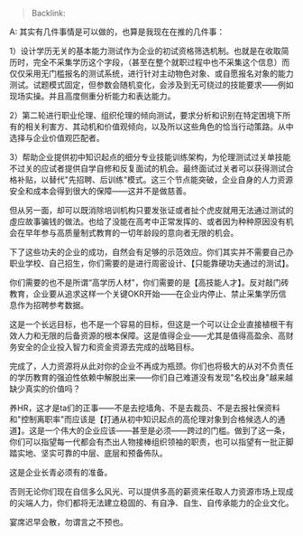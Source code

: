 > Backlink: 

A: 其实有几件事情是可以做的，也算是我现在在推的几件事：

1）设计学历无关的基本能力测试作为企业的初试资格筛选机制。也就是在收取简历时，完全不采集学历这个字段，（甚至在整个就职过程中也不采集这个信息）而仅仅采用无门槛报名的测试系统，进行针对主动物色对象、或自愿报名对象的能力测试。试题模式固定，但参数会随机变化，会涉及到无可绕过的技能要求——例如现场实操。并且高度侧重分析能力和表达能力。

2）第二轮进行职业伦理、组织伦理的倾向测试，要求分析和识别在特定困境下所有的相关利害方、其动机和价值观倾向，以及所以这些角色的恰当行动策路。从中选择与企业价值观匹配者。

3）帮助企业提供初中知识起点的细分专业技能训练架构，为伦理测试过关单技能不过关的应试者提供自学自修和反复面试的机会。最终面试过关者可以获得测试合格补贴，以替代"先招聘、后训练"模式。这三个节点能突破，企业自身的人力资源安全和成本会得到很大的保障——这并不是做慈善。

但从另一面，却可以既消除培训机构只要发张证或者扯个虎皮就用无法通过测试的虛应故事骗钱的做法。也给了没能在高考中正常发挥的、或者因为种种原因没有机会在早年参与高质量制式教育的一切年龄段的意向者无限的机会。

下了这些功夫的企业的成功，自然会有足够的示范效应。你们其实并不需要自己办职业学校、自己招生，你们需要的是进行周密设计、【只能靠硬功夫通过的测试】。

你们需要的也不是所谓“高学历人材"，你们需要的是【高技能人才】。反对敲门砖教育，企业要从追求这样一个关键OKR开始——在企业内停止、禁止采集学历信息作为招聘参考数据。

这是一个长远目标，也不是一个容易的目标，但这是一个可以让企业直接植根干有效人力和无限的后备资源的根本保障。这是值得企业——尤其是值得高盈余、高财务安全的企业投入智力和资金资源去完成的战略目标。

完成了，人力资源将从此对你的企业不再成为瓶颈。你们也将极大的从对不负责任的学历教育的强迫性依赖中解脱出来——你们自己难道没有发现"名校出身"越来越缺少真实的价值吗？

养HR，这才是ta们的正事——不是去挖墙角、不是去裁员、不是去报社保资料和"控制离职率"而应该是【打通从初中知识起点的高伦理对象到合格候选人的通道】。这是一个伟大的企业应该——甚至是必须——跨过的门槛。做到了这一条，你们可以指望每一代都会有杰出人物接棒组织领袖的职责，也可以指望有一批正脚踏实地、坚实可靠的中层、底层和预备佈队。

这是企业长青必须有的准备。

否则无论你们现在自信多么风光、可以提供多高的薪资来任取人力资源市场上现成的尖端人力，你们都将无法建立稳固的、有自净、自生、自传承能力的企业文化。

宴席迟早会散，勿谓言之不预也。
